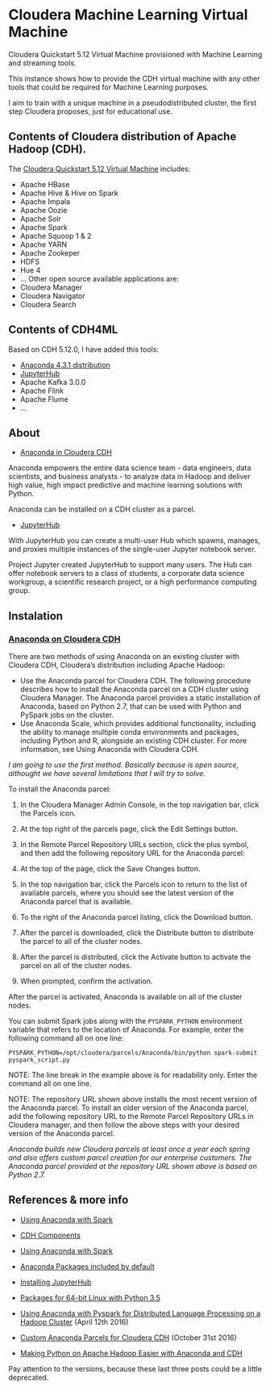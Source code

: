 # Cloudera Machine Learning Virtual Machine
Cloudera Quickstart 5.12 Virtual Machine provisioned with Machine Learning and streaming tools. 
 
This instance shows how to provide the CDH virtual machine with any other tools that could be required for Machine Learning purposes. 

I aim to train with a unique machine in a pseudodistributed cluster, the first step Cloudera proposes, just for educational use. 

## Contents of Cloudera distribution of Apache Hadoop (CDH).
The <a href="https://www.cloudera.com/downloads/quickstart_vms/5-12.html" >Cloudera Quickstart 5.12 Virtual Machine</a> includes:
* Apache HBase
* Apache Hive & Hive on Spark
* Apache Impala
* Apache Oozie
* Apache Solr
* Apache Spark
* Apache Squoop 1 & 2
* Apache YARN
* Apache Zookeper
* HDFS
* Hue 4
* ...
Other open source available applications are:
* Cloudera Manager
* Cloudera Navigator
* Cloudera Search



## Contents of CDH4ML
Based on CDH 5.12.0, I have added this tools:
* <a href="https://docs.anaconda.com/anaconda/user-guide/tasks/integration/cloudera" >Anaconda 4.3.1 distribution</a> 
* <a href="https://github.com/jupyterhub/jupyterhub" > JupyterHub </a>
* Apache Kafka 3.0.0
* Apache Flink
* Apache Flume
* ...



## About
* <a href="https://docs.anaconda.com/anaconda/user-guide/tasks/integration/cloudera" > Anaconda in Cloudera CDH </a> 

Anaconda empowers the entire data science team -  data engineers, data scientists, and business analysts - to analyze data in Hadoop and deliver high value, high impact predictive and machine learning solutions with Python.

Anaconda can be installed on a CDH cluster as a parcel.

* <a href="https://jupyterhub.readthedocs.io/en/latest/" > JupyterHub </a> 

With JupyterHub you can create a multi-user Hub which spawns, manages, and proxies multiple instances of the single-user Jupyter notebook server.

Project Jupyter created JupyterHub to support many users. The Hub can offer notebook servers to a class of students, a corporate data science workgroup, a scientific research project, or a high performance computing group.




## Instalation


### <a href="https://docs.anaconda.com/anaconda/user-guide/tasks/integration/cloudera"> Anaconda on Cloudera CDH </a>  

There are two methods of using Anaconda on an existing cluster with Cloudera CDH, Cloudera’s distribution including Apache Hadoop:

* Use the Anaconda parcel for Cloudera CDH. The following procedure describes how to install the Anaconda parcel on a CDH cluster using Cloudera Manager. The Anaconda parcel provides a static installation of Anaconda, based on Python 2.7, that can be used with Python and PySpark jobs on the cluster.
* Use Anaconda Scale, which provides additional functionality, including the ability to manage multiple conda environments and packages, including Python and R, alongside an existing CDH cluster. For more information, see Using Anaconda with Cloudera CDH.

<i> I am going to use the first method. Basically because is open source, althought we have several limitations that I will try to solve.</i>

To install the Anaconda parcel:

1. In the Cloudera Manager Admin Console, in the top navigation bar, click the Parcels icon.

2. At the top right of the parcels page, click the Edit Settings button.

3. In the Remote Parcel Repository URLs section, click the plus symbol, and then add the following repository URL for the Anaconda parcel:

4. At the top of the page, click the Save Changes button.

5. In the top navigation bar, click the Parcels icon to return to the list of available parcels, where you should see the latest version of the Anaconda parcel that is available.

6. To the right of the Anaconda parcel listing, click the Download button.

7. After the parcel is downloaded, click the Distribute button to distribute the parcel to all of the cluster nodes.

8. After the parcel is distributed, click the Activate button to activate the parcel on all of the cluster nodes.

9. When prompted, confirm the activation.

After the parcel is activated, Anaconda is available on all of the cluster nodes.

You can submit Spark jobs along with the `PYSPARK_PYTHON` environment variable that refers to the location of Anaconda. For example, enter the following command all on one line:

    PYSPARK_PYTHON=/opt/cloudera/parcels/Anaconda/bin/python spark-submit pyspark_script.py


NOTE: The line break in the example above is for readability only. Enter the command all on one line.

NOTE: The repository URL shown above installs the most recent version of the Anaconda parcel. To install an older version of the Anaconda parcel, add the following repository URL to the Remote Parcel Repository URLs in Cloudera manager, and then follow the above steps with your desired version of the Anaconda parcel.

<i> Anaconda builds new Cloudera parcels at least once a year each spring and also offers custom parcel creation for our enterprise customers. The Anaconda parcel provided at the repository URL shown above is based on Python 2.7.</i>





## References & more info
* <a href="https://docs.anaconda.com/anaconda-scale/spark">Using Anaconda with Spark</a>
* <a href="https://www.cloudera.com/products/open-source/apache-hadoop/key-cdh-components.html">CDH Components</a>
* <a href="https://docs.anaconda.com/anaconda-scale/spark">Using Anaconda with Spark</a>
* <a href="https://docs.anaconda.com/anaconda/packages/pkg-docs"> Anaconda Packages included by default </a> 
* <a href="https://jupyterhub.readthedocs.io/en/latest/quickstart.html#prerequisites"> Installing JupyterHub </a> 
* <a href="https://docs.anaconda.com/anaconda/packages/py3.5_linux-64"> Packages for 64-bit Linux with Python 3.5 </a> 


* <a href="https://www.anaconda.com/blog/developer-blog/using-anaconda-pyspark-distributed-language-processing-hadoop-cluster/">Using Anaconda with Pyspark for Distributed Language Processing on a Hadoop Cluster</a> (April 12th 2016)
* <a href="https://www.anaconda.com/blog/developer-blog/self-service-open-data-science-custom-anaconda-parcels-cloudera-cdh/">Custom Anaconda Parcels for Cloudera CDH</a> (October 31st 2016)
* <a href="http://blog.cloudera.com/blog/2016/02/making-python-on-apache-hadoop-easier-with-anaconda-and-cdh/"> Making Python on Apache Hadoop Easier with Anaconda and CDH </a> 

Pay attention to the versions, because these last three posts could be a little deprecated.
